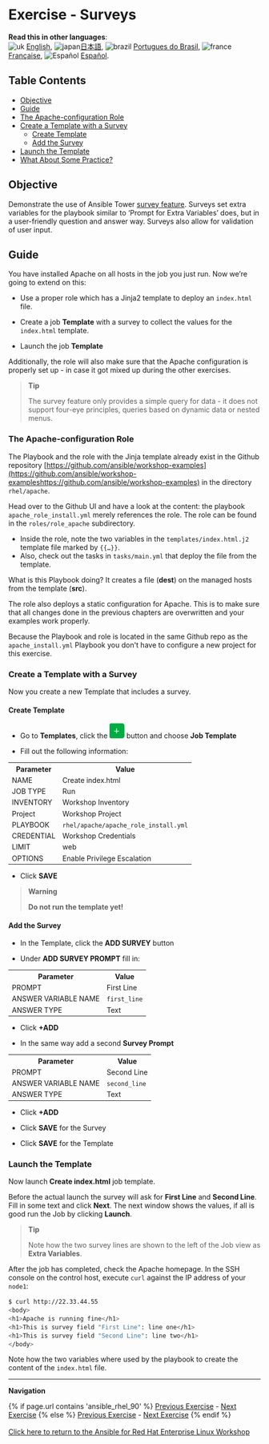 # Exercise - Surveys

**Read this in other languages**:
<br>![uk](../../../images/uk.png) [English](README.md),  ![japan](../../../images/japan.png)[日本語](README.ja.md), ![brazil](../../../images/brazil.png) [Portugues do Brasil](README.pt-br.md), ![france](../../../images/fr.png) [Française](README.fr.md), ![Español](../../../images/col.png) [Español](README.es.md).

## Table Contents

* [Objective](#objective)
* [Guide](#guide)
* [The Apache-configuration Role](#the-apache-configuration-role)
* [Create a Template with a Survey](#create-a-template-with-a-survey)
  * [Create Template](#create-template)
  * [Add the Survey](#add-the-survey)
* [Launch the Template](#launch-the-template)
* [What About Some Practice?](#what-about-some-practice)

## Objective

Demonstrate the use of Ansible Tower [survey feature](https://docs.ansible.com/ansible-tower/latest/html/userguide/job_templates.html#surveys). Surveys set extra variables for the playbook similar to ‘Prompt for Extra Variables’ does, but in a user-friendly question and answer way. Surveys also allow for validation of user input.

## Guide

You have installed Apache on all hosts in the job you just run. Now we’re going to extend on this:

* Use a proper role which has a Jinja2 template to deploy an `index.html` file.

* Create a job **Template** with a survey to collect the values for the `index.html` template.

* Launch the job **Template**

Additionally, the role will also make sure that the Apache configuration is properly set up - in case it got mixed up during the other exercises.

> **Tip**
>
> The survey feature only provides a simple query for data - it does not support four-eye principles, queries based on dynamic data or nested menus.

### The Apache-configuration Role

The Playbook and the role with the Jinja template already exist in the Github repository [https://github.com/ansible/workshop-examples](https://github.com/ansible/workshop-exampleshttps://github.com/ansible/workshop-examples) in the directory `rhel/apache`.

 Head over to the Github UI and have a look at the content: the playbook `apache_role_install.yml` merely references the role. The role can be found in the `roles/role_apache` subdirectory.

* Inside the role, note the two variables in the `templates/index.html.j2` template file marked by `{{…​}}`\.
* Also, check out the tasks in `tasks/main.yml` that deploy the file from the template.

What is this Playbook doing? It creates a file (**dest**) on the managed hosts from the template (**src**).

The role also deploys a static configuration for Apache. This is to make sure that all changes done in the previous chapters are overwritten and your examples work properly.

Because the Playbook and role is located in the same Github repo as the `apache_install.yml` Playbook you don't have to configure a new project for this exercise.

### Create a Template with a Survey

Now you create a new Template that includes a survey.

#### Create Template

* Go to **Templates**, click the ![plus](images/green_plus.png) button and choose **Job Template**

* Fill out the following information:

<table>
  <tr>
    <th>Parameter</th>
    <th>Value</th>
  </tr>
  <tr>
    <td>NAME</td>
    <td>Create index.html</td>
  </tr>
  <tr>
    <td>JOB TYPE</td>
    <td>Run</td>
  </tr>
  <tr>
    <td>INVENTORY</td>
    <td>Workshop Inventory</td>
  </tr>
  <tr>
    <td>Project</td>
    <td>Workshop Project</td>
  </tr>
  <tr>
    <td>PLAYBOOK</td>
    <td><code>rhel/apache/apache_role_install.yml</code></td>
  </tr>
  <tr>
    <td>CREDENTIAL</td>
    <td>Workshop Credentials</td>
  </tr>
  <tr>
    <td>LIMIT</td>
    <td>web</td>
  </tr>
  <tr>
    <td>OPTIONS</td>
    <td>Enable Privilege Escalation</td>
  </tr>
</table>

* Click **SAVE**

> **Warning**
>
> **Do not run the template yet!**

#### Add the Survey

* In the Template, click the **ADD SURVEY** button

* Under **ADD SURVEY PROMPT** fill in:

<table>
  <tr>
    <th>Parameter</th>
    <th>Value</th>
  </tr>
  <tr>
    <td>PROMPT</td>
    <td>First Line</td>
  </tr>
  <tr>
    <td>ANSWER VARIABLE NAME</td>
    <td><code>first_line</code></td>
  </tr>
  <tr>
    <td>ANSWER TYPE</td>
    <td>Text</td>
  </tr>
</table>

* Click **+ADD**

* In the same way add a second **Survey Prompt**

<table>
  <tr>
    <th>Parameter</th>
    <th>Value</th>
  </tr>
  <tr>
    <td>PROMPT</td>
    <td>Second Line</td>
  </tr>
  <tr>
    <td>ANSWER VARIABLE NAME</td>
    <td><code>second_line</code></td>
  </tr>
  <tr>
    <td>ANSWER TYPE</td>
    <td>Text</td>
  </tr>
</table>

* Click **+ADD**

* Click **SAVE** for the Survey

* Click **SAVE** for the Template

### Launch the Template

Now launch **Create index.html** job template.

Before the actual launch the survey will ask for **First Line** and **Second Line**. Fill in some text and click **Next**. The next window shows the values, if all is good run the Job by clicking **Launch**.

> **Tip**
>
> Note how the two survey lines are shown to the left of the Job view as **Extra Variables**.

After the job has completed, check the Apache homepage. In the SSH console on the control host, execute `curl` against the IP address of your `node1`:

```bash
$ curl http://22.33.44.55
<body>
<h1>Apache is running fine</h1>
<h1>This is survey field "First Line": line one</h1>
<h1>This is survey field "Second Line": line two</h1>
</body>
```

Note how the two variables where used by the playbook to create the content of the `index.html` file.

---
**Navigation**
<br>

{% if page.url contains 'ansible_rhel_90' %}
[Previous Exercise](../1.4-variables) - [Next Exercise](../../ansible_rhel_90/6-system-roles/)
{% else %}
[Previous Exercise](../2.3-projects) - [Next Exercise](../2.5-rbac)
{% endif %}
<br><br>
[Click here to return to the Ansible for Red Hat Enterprise Linux Workshop](../README.md)

